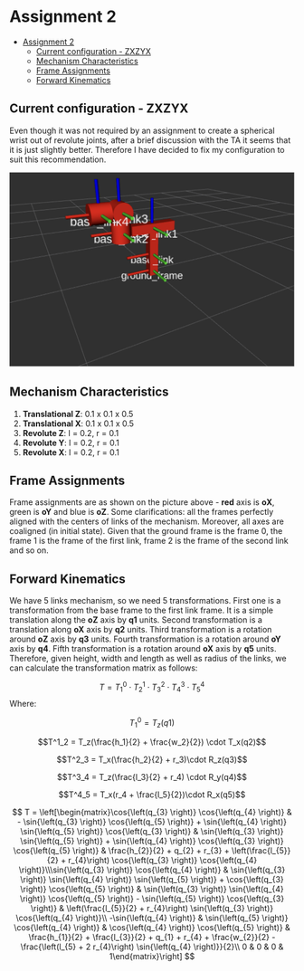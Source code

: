 # Assignment 2

- [Assignment 2](#assignment-2)
  - [Current configuration - ZXZYX](#current-configuration---zxzyx)
  - [Mechanism Characteristics](#mechanism-characteristics)
  - [Frame Assignments](#frame-assignments)
  - [Forward Kinematics](#forward-kinematics)

## Current configuration - ZXZYX

Even though it was not required by an assignment to create a spherical wrist out of revolute joints, after a brief discussion with the TA it seems that it is just slightly better. Therefore I have decided to fix my configuration to suit this recommendation.

![](assets/config.png)

## Mechanism Characteristics

1. **Translational Z**: 0.1 x 0.1 x 0.5
2. **Translational X**: 0.1 x 0.1 x 0.5
3. **Revolute Z**: l = 0.2, r = 0.1
4. **Revolute Y**: l = 0.2, r = 0.1
5. **Revolute X**: l = 0.2, r = 0.1

## Frame Assignments

Frame assignments are as shown on the picture above - **red** axis is **oX**, green is **oY** and blue is **oZ**. Some clarifications: all the frames perfectly aligned with the centers of links of the mechanism. Moreover, all axes are coaligned (in initial state). Given that the ground frame is the frame 0, the frame 1 is the frame of the first link, frame 2 is the frame of the second link and so on.

## Forward Kinematics

We have 5 links mechanism, so we need 5 transformations. First one is a transformation from the base frame to the first link frame. It is a simple translation along the **oZ** axis by **q1** units. Second transformation is a translation along **oX** axis by **q2** units. Third transformation is a rotation around **oZ** axis by **q3** units. Fourth transformation is a rotation around **oY** axis by **q4**. Fifth transformation is a rotation around **oX** axis by **q5** units. Therefore, given height, width and length as well as radius of the links, we can calculate the transformation matrix as follows:

$$T = T^0_1 \cdot T^1_2 \cdot T^2_3 \cdot T^3_4 \cdot T^4_5$$
Where:

$$T^0_1 = T_z(q1)$$

$$T^1_2 = T_z(\frac{h_1}{2} + \frac{w_2}{2}) \cdot T_x(q2)$$

$$T^2_3 = T_x(\frac{h_2}{2} + r_3)\cdot R_z(q3)$$

$$T^3_4 = T_z(\frac{l_3}{2} + r_4) \cdot R_y(q4)$$

$$T^4_5 = T_x(r_4 + \frac{l_5}{2})\cdot R_x(q5)$$

$$
T = 
\left[\begin{matrix}\cos{\left(q_{3} \right)} \cos{\left(q_{4} \right)} & - \sin{\left(q_{3} \right)} \cos{\left(q_{5} \right)} + \sin{\left(q_{4} \right)} \sin{\left(q_{5} \right)} \cos{\left(q_{3} \right)} & \sin{\left(q_{3} \right)} \sin{\left(q_{5} \right)} + \sin{\left(q_{4} \right)} \cos{\left(q_{3} \right)} \cos{\left(q_{5} \right)} & \frac{h_{2}}{2} + q_{2} + r_{3} + \left(\frac{l_{5}}{2} + r_{4}\right) \cos{\left(q_{3} \right)} \cos{\left(q_{4} \right)}\\\sin{\left(q_{3} \right)} \cos{\left(q_{4} \right)} & \sin{\left(q_{3} \right)} \sin{\left(q_{4} \right)} \sin{\left(q_{5} \right)} + \cos{\left(q_{3} \right)} \cos{\left(q_{5} \right)} & \sin{\left(q_{3} \right)} \sin{\left(q_{4} \right)} \cos{\left(q_{5} \right)} - \sin{\left(q_{5} \right)} \cos{\left(q_{3} \right)} & \left(\frac{l_{5}}{2} + r_{4}\right) \sin{\left(q_{3} \right)} \cos{\left(q_{4} \right)}\\ 
-\sin{\left(q_{4} \right)} & \sin{\left(q_{5} \right)} \cos{\left(q_{4} \right)} & \cos{\left(q_{4} \right)} \cos{\left(q_{5} \right)} & \frac{h_{1}}{2} + \frac{l_{3}}{2} + q_{1} + r_{4} + \frac{w_{2}}{2} - \frac{\left(l_{5} + 2 r_{4}\right) \sin{\left(q_{4} \right)}}{2}\\ 
0 & 0 & 0 & 1\end{matrix}\right]
$$